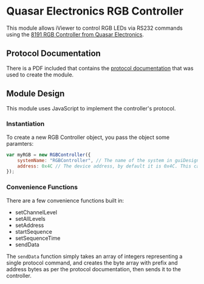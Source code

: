 # Quasar Electronics RGB Controller
This module allows iViewer to control RGB LEDs via RS232 commands using the [8191 RGB Controller from Quasar Electronics](http://www.quasarelectronics.co.uk/8191-3-channel-high-current-rgb-led-controller-serial-rs232-ttl.htm).

## Protocol Documentation
There is a PDF included that contains the [protocol documentation](RGBController8191/raw/master/8191_Protocol.pdf) that was used to create the module.

## Module Design
This module uses JavaScript to implement the controller's protocol.

### Instantiation
To create a new RGB Controller object, you pass the object some paramters:

```javascript
var myRGB = new RGBController({
	systemName: "RGBController", // The name of the system in guiDesigner where commands will be sent to
	address: 0x4C // The device address, by default it is 0x4C. This can later be changed using the setAddress convenience function
});
```

### Convenience Functions
There are a few convenience functions built in:

* setChannelLevel
* setAllLevels
* setAddress
* startSequence
* setSequenceTime
* sendData

The `sendData` function simply takes an array of integers representing a single protocol command, and creates the byte array with prefix and address bytes as per the protocol documentation, then sends it to the controller.